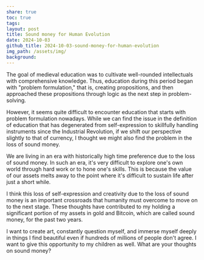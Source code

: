 ```yaml
---
share: true
toc: true
tags: 
layout: post
title: Sound money for Human Evolution
date: 2024-10-03
github_title: 2024-10-03-sound-money-for-human-evolution
img_path: /assets/img/
background:
---
```

The goal of medieval education was to cultivate well-rounded intellectuals with comprehensive knowledge. Thus, education during this period began with "problem formulation," that is, creating propositions, and then approached these propositions through logic as the next step in problem-solving.

However, it seems quite difficult to encounter education that starts with problem formulation nowadays. While we can find the issue in the definition of education that has degenerated from self-expression to skillfully handling instruments since the Industrial Revolution, if we shift our perspective slightly to that of currency, I thought we might also find the problem in the loss of sound money.

We are living in an era with historically high time preference due to the loss of sound money. In such an era, it's very difficult to explore one's own world through hard work or to hone one's skills. This is because the value of our assets melts away to the point where it's difficult to sustain life after just a short while.

I think this loss of self-expression and creativity due to the loss of sound money is an important crossroads that humanity must overcome to move on to the next stage. These thoughts have contributed to my holding a significant portion of my assets in gold and Bitcoin, which are called sound money, for the past two years.

I want to create art, constantly question myself, and immerse myself deeply in things I find beautiful even if hundreds of millions of people don't agree. I want to give this opportunity to my children as well. What are your thoughts on sound money?